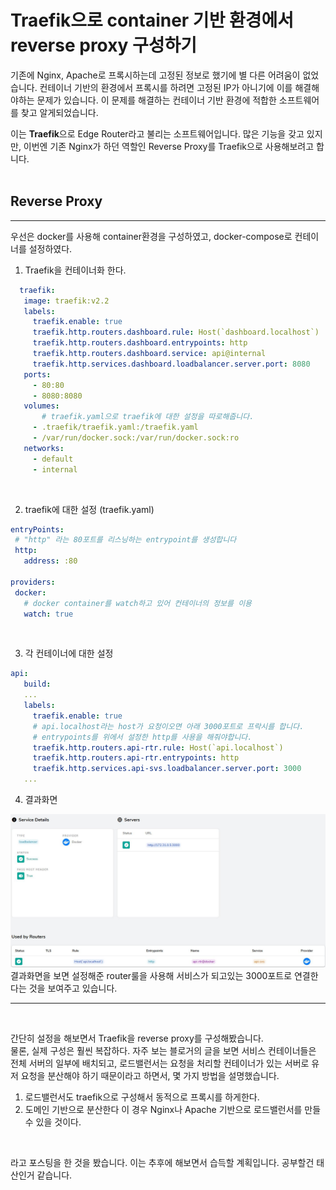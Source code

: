 # Traefik으로 container 기반 환경에서 reverse proxy 구성하기


기존에 Nginx, Apache로 프록시하는데 고정된 정보로 했기에 별 다른 어려움이 없었습니다.
컨테이너 기반의 환경에서 프록시를 하려면 고정된 IP가 아니기에 이를 해결해야하는 문제가 있습니다.
이 문제를 해결하는 컨테이너 기반 환경에 적합한 소프트웨어를 찾고 알게되었습니다. <br>

이는 **Traefik**으로 Edge Router라고 불리는 소프트웨어입니다.
많은 기능을 갖고 있지만, 이번엔 기존 Nginx가 하던 역할인 Reverse Proxy를 Traefik으로 사용해보려고 합니다.  <br><br>


## Reverse Proxy 
---
 우선은 docker를 사용해 container환경을 구성하였고, docker-compose로 컨테이너를 설정하였다.
 1. Traefik을 컨테이너화 한다.
 ```yml
   traefik:
    image: traefik:v2.2
    labels: 
      traefik.enable: true
      traefik.http.routers.dashboard.rule: Host(`dashboard.localhost`)
      traefik.http.routers.dashboard.entrypoints: http
      traefik.http.routers.dashboard.service: api@internal
      traefik.http.services.dashboard.loadbalancer.server.port: 8080
    ports:
      - 80:80
      - 8080:8080
    volumes:
        # traefik.yaml으로 traefik에 대한 설정을 따로해줍니다.
      - .traefik/traefik.yaml:/traefik.yaml
      - /var/run/docker.sock:/var/run/docker.sock:ro
    networks:
      - default
      - internal
 ```
 <br>

 2. traefik에 대한 설정 (traefik.yaml)
 ```yml
 entryPoints:
  # "http" 라는 80포트를 리스닝하는 entrypoint를 생성합니다
  http:
    address: :80

providers:
  docker:
    # docker container를 watch하고 있어 컨테이너의 정보를 이용
    watch: true
 ```
 <br>

 3. 각 컨테이너에 대한 설정
 ```yml
 api:
    build: 
    ...
    labels: 
      traefik.enable: true
      # api.localhost라는 host가 요청이오면 아래 3000포트로 프락시를 합니다.
      # entrypoints를 위에서 설정한 http를 사용을 해줘야합니다.
      traefik.http.routers.api-rtr.rule: Host(`api.localhost`)
      traefik.http.routers.api-rtr.entrypoints: http
      traefik.http.services.api-svs.loadbalancer.server.port: 3000
    ...
 ```
 4. 결과화면

 <img src="./images/reverse-proxy.JPG">
  결과화면을 보면 설정해준 router룰을 사용해 서비스가 되고있는 3000포트로 연결한다는 것을 보여주고 있습니다.

---
<br>

간단히 설정을 해보면서 Traefik을 reverse proxy를 구성해봤습니다. <br>
물론, 실제 구성은 훨씬 복잡하다. 자주 보는 블로거의 글을 보면 서비스 컨테이너들은 전체 서버의 일부에 배치되고,
로드밸런서는 요청을 처리할 컨테이너가 있는 서버로 유저 요청을 분산해야 하기 때문이라고 하면서, 몇 가지 방법을 설명했습니다. <br>
1. 로드밸런서도 traefik으로 구성해서 동적으로 프록시를 하게한다.
2. 도메인 기반으로 분산한다 이 경우 Nginx나 Apache 기반으로 로드밸런서를 만들 수 있을 것이다.
<br>

라고 포스팅을 한 것을 봤습니다. 이는 추후에 해보면서 습득할 계획입니다. 공부할건 태산인거 같습니다.